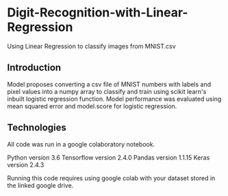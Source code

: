 # Digit-Recognition-with-Linear-Regression
Using Linear Regression to classify images from MNIST.csv

## Introduction 

Model proposes converting a csv file of MNIST numbers with labels and pixel values into a numpy array to classify and train using scikit learn's inbuilt logistic regression function. Model performance was evaluated using mean squared error and model.score for logistic regression.

## Technologies
All code was run in a google colaboratory notebook.

Python version 3.6
Tensorflow version 2.4.0
Pandas version 1.1.15
Keras version 2.4.3

Running this code requires using google colab with your dataset stored in the linked google drive.
